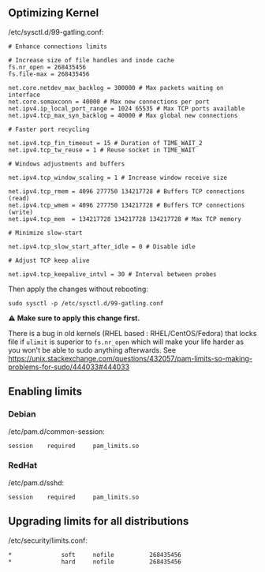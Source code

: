 ## Optimizing Kernel

/etc/sysctl.d/99-gatling.conf:
```
# Enhance connections limits

# Increase size of file handles and inode cache
fs.nr_open = 268435456
fs.file-max = 268435456

net.core.netdev_max_backlog = 300000 # Max packets waiting on interface
net.core.somaxconn = 40000 # Max new connections per port
net.ipv4.ip_local_port_range = 1024 65535 # Max TCP ports available
net.ipv4.tcp_max_syn_backlog = 40000 # Max global new connections

# Faster port recycling

net.ipv4.tcp_fin_timeout = 15 # Duration of TIME_WAIT_2
net.ipv4.tcp_tw_reuse = 1 # Reuse socket in TIME_WAIT

# Windows adjustments and buffers

net.ipv4.tcp_window_scaling = 1 # Increase window receive size

net.ipv4.tcp_rmem = 4096 277750 134217728 # Buffers TCP connections (read)
net.ipv4.tcp_wmem = 4096 277750 134217728 # Buffers TCP connections (write)
net.ipv4.tcp_mem  = 134217728 134217728 134217728 # Max TCP memory

# Minimize slow-start

net.ipv4.tcp_slow_start_after_idle = 0 # Disable idle

# Adjust TCP keep alive

net.ipv4.tcp_keepalive_intvl = 30 # Interval between probes
```

Then apply the changes without rebooting:

```
sudo sysctl -p /etc/sysctl.d/99-gatling.conf
```

:warning: **Make sure to apply this change first.**

There is a bug in old kernels (RHEL based : RHEL/CentOS/Fedora) that locks file if `ulimit` is superior to `fs.nr_open` which will make your life harder as you won't be able to sudo anything afterwards.
See https://unix.stackexchange.com/questions/432057/pam-limits-so-making-problems-for-sudo/444033#444033

## Enabling limits

### Debian

/etc/pam.d/common-session:

```
session    required     pam_limits.so
```

### RedHat

/etc/pam.d/sshd:

```
session    required     pam_limits.so
```

## Upgrading limits for all distributions

/etc/security/limits.conf:

```
*              soft     nofile          268435456
*              hard     nofile          268435456
```
